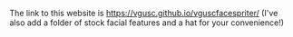 The link to this website is https://vgusc.github.io/vguscfacespriter/
(I've also add a folder of stock facial features and a hat for your convenience!)
